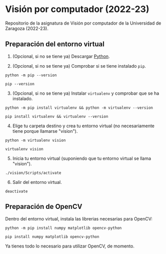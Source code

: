 # Visión por computador (2022-23)
Repositorio de la asignatura de Visión por computador de la Universidad de Zaragoza (2022-23).

## Preparación del entorno virtual
1. (Opcional, si no se tiene ya) Descargar [Python](https://www.python.org/downloads/).

2. (Opcional, si no se tiene ya) Comprobar si se tiene instalado `pip`.
```console
python -m pip --version
```
```console
pip --version
```

3. (Opcional, si no se tiene ya) Instalar `virtualenv` y comprobar que se ha instalado.
```console
python -m pip install virtualenv && python -m virtualenv --version
```
```console
pip install virtualenv && virtualenv --version
```

4. Elige tu carpeta destino y crea tu entorno virtual (no necesariamente tiene porque llamarse "vision").
```console
python -m virtualenv vision
```
```console
virtualenv vision
```

5. Inicia tu entorno virtual (suponiendo que tu entorno virtual se llama "vision").
```console
./vision/Scripts/activate
```

6. Salir del entorno virtual.
```
deactivate
```

## Preparación de OpenCV
Dentro del entorno virtual, instala las librerias necesarias para OpenCV:
```console
python -m pip install numpy matplotlib opencv-python
``` 
```console
pip install numpy matplotlib opencv-python
``` 

Ya tienes todo lo necesario para utilizar OpenCV, de momento.
